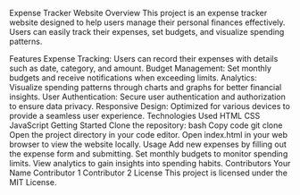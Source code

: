 Expense Tracker Website
Overview
This project is an expense tracker website designed to help users manage their personal finances effectively. Users can easily track their expenses, set budgets, and visualize spending patterns.

Features
Expense Tracking: Users can record their expenses with details such as date, category, and amount.
Budget Management: Set monthly budgets and receive notifications when exceeding limits.
Analytics: Visualize spending patterns through charts and graphs for better financial insights.
User Authentication: Secure user authentication and authorization to ensure data privacy.
Responsive Design: Optimized for various devices to provide a seamless user experience.
Technologies Used
HTML
CSS
JavaScript
Getting Started
Clone the repository:
bash
Copy code
git clone <repository-url>
Open the project directory in your code editor.
Open index.html in your web browser to view the website locally.
Usage
Add new expenses by filling out the expense form and submitting.
Set monthly budgets to monitor spending limits.
View analytics to gain insights into spending habits.
Contributors
Your Name
Contributor 1
Contributor 2
License
This project is licensed under the MIT License.
